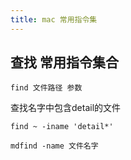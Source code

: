 ```yaml
---
title: mac 常用指令集
---
```



## 查找 常用指令集合

```shell
find 文件路径 参数
```

查找名字中包含detail的文件
```shell
find ~ -iname 'detail*'
```

```shell
mdfind -name 文件名字
```